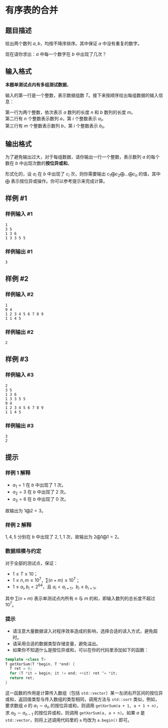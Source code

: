 # 有序表的合并

## 题目描述

给出两个数列 $a, b$，均按不降序排序。其中保证 $a$ 中没有重复的数字。

现在请你求出：$a$ 中每一个数字在 $b$ 中出现了几次？

## 输入格式

**本题单测试点内有多组测试数据**。

输入的第一行是一个整数，表示数据组数 $T$。接下来按顺序给出每组数据的输入信息：

第一行为两个整数，依次表示 $a$ 数列的长度 $n$ 和 $b$ 数列的长度 $m$。  
第二行有 $n$ 个整数表示数列 $a$，第 $i$ 个整数表示 $a_i$。  
第三行有 $m$ 个整数表示数列 $b$，第 $i$ 个整数表示 $b_i$。

## 输出格式

为了避免输出过大，对于每组数据，请你输出一行一个整数，表示数列 $a$ 的每个数在 $b$ 中出现次数的**按位异或和**。

形式化的，设 $a_i$ 在 $b$ 中出现了 $c_i$ 次，则你需要输出 $c_1 \bigoplus c_2 \bigoplus \dots \bigoplus c_n$ 的值，其中 $\bigoplus$ 表示按位异或操作。你可以参考提示来完成计算。

## 样例 #1

### 样例输入 #1

```
1
3 5
1 3 6
1 3 3 5 5
```

### 样例输出 #1

```
3
```

## 样例 #2

### 样例输入 #2

```
1
9 4
1 2 3 4 5 6 7 8 9
1 1 4 5
```

### 样例输出 #2

```
2
```

## 样例 #3

### 样例输入 #3

```
2
3 5
1 3 6
1 3 3 5 5
9 4
1 2 3 4 5 6 7 8 9
1 1 4 5
```

### 样例输出 #3

```
3
2
```

## 提示

### 样例 1 解释

- $a_1 = 1$ 在 $b$ 中出现了 $1$ 次。
- $a_2 = 3$ 在 $b$ 中出现了 $2$ 次。
- $a_3 = 6$ 在 $b$ 中出现了 $0$ 次。

故输出为 $1 \bigoplus 2 = 3$。

### 样例 2 解释

$1, 4, 5$ 分别在 $b$ 中出现了 $2, 1, 1$ 次，故输出为 $2 \bigoplus 1 \bigoplus 1 = 2$。

### 数据规模与约定

对于全部的测试点，保证：
- $1 \leq T \leq 10$；
- $1 \leq n, m \leq 10^7$，$\sum (n + m) \leq  10^7$；
- $1 \leq a_i, b_i < 2^{64}$，且 $a_i < a_{i + 1}$，$b_i \leq b_{i + 1}$。

其中 $\sum (n+m)$ 表示单测试点内所有 $n$ 与 $m$ 的和，即输入数列的总长度不超过 $10^7$。

### 提示

- 请注意大量数据读入对程序效率造成的影响，选择合适的读入方式，避免超时。
- 请采用合适的数据类型存储变量，避免溢出。
- 如果你不知道什么是按位异或和，可以在你的代码里添加如下的函数：

```cpp
template <class T>
T getXorSum(T *begin, T *end) {
  T ret = 0;
  for (T *it = begin; it != end; ++it) ret ^= *it;
  return ret;
}
```
这一函数的作用是计算传入数组（包括 `std::vector`）某一左闭右开区间的按位异或和，返回值类型与传入数组的类型相同，调用方法与 `std::sort` 类似，例如，要求数组 $a$ 的 $a_1 \sim a_n$ 的按位异或和，则调用 `getXorSum(a + 1, a + 1 + n)`，求 $a_0 \sim a_{n - 1}$ 的按位异或和，则调用 `getXorSum(a, a + n)`。如果 $a$ 是 `std::vector`，则将上述调用代码里的 `a` 均改为 `a.begin()` 即可。